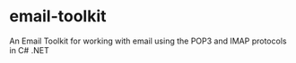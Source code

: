 # email-toolkit
An Email Toolkit for working with email using the POP3 and IMAP protocols in C# .NET
